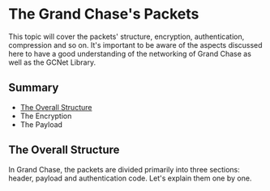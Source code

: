 # The Grand Chase's Packets
This topic will cover the packets' structure, encryption, authentication, compression and so on. It's important to be aware of the aspects discussed here to have a good understanding of the networking of Grand Chase as well as the GCNet Library.
## Summary
* [The Overall Structure](https://github.com/syntax-dev-br/GCNet/blob/doc-test/docs/info/Packets.md#the-overall-structure)
* The Encryption
* The Payload

## The Overall Structure
In Grand Chase, the packets are divided primarily into three sections: header, payload and authentication code. Let's explain them one by one.

